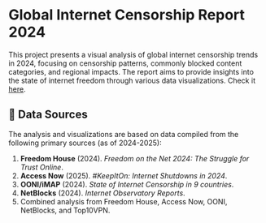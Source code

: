 # Global Internet Censorship Report 2024

This project presents a visual analysis of global internet censorship trends in 2024, focusing on censorship patterns, commonly blocked content categories, and regional impacts. The report aims to provide insights into the state of internet freedom through various data visualizations.
Check it [here]([https://duckduckgo.com](https://jacopom.github.io/Internet-Censorship-Trends/)).


## 📄 Data Sources

The analysis and visualizations are based on data compiled from the following primary sources (as of 2024-2025):

1.  **Freedom House** (2024). *Freedom on the Net 2024: The Struggle for Trust Online*.
2.  **Access Now** (2025). *#KeepItOn: Internet Shutdowns in 2024*.
3.  **OONI/iMAP** (2024). *State of Internet Censorship in 9 countries*.
4.  **NetBlocks** (2024). *Internet Observatory Reports*.
5.  Combined analysis from Freedom House, Access Now, OONI, NetBlocks, and Top10VPN.


